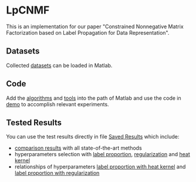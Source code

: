 # LpCNMF
This is an implementation for our paper "Constrained Nonnegative Matrix Factorization based on Label Propagation for Data Representation".

## Datasets
Collected [datasets](datasets) can be loaded in Matlab.

## Code
Add the [algorithms](code/baselines/) and [tools](code/dependencies/) into the path of Matlab and use the code in [demo](code/demo/) to accomplish relevant experiments.

## Tested Results
You can use the test results directly in file [Saved Results](Saved_Results) which include:
* [comparison results](Saved_Results/compare_results/) with all state-of-the-art methods
* hyperparameters selection with [label proportion](Saved_Results/labelproportion_results/), [regularization](Saved_Results/regularization_results/) and [heat kernel](Saved_Results/heatkernel_results/)
* relationships of hyperparameters [label proportion with heat kernel](Saved_Results/labelproportion_with_heat_kernel/) and [label proportion with regularization](Saved_Results/labelproportion_with_regularization/)